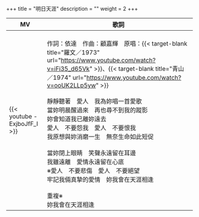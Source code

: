 +++
title = "明日天涯"
description = ""
weight = 2
+++

MV  | 歌詞  
--------------|-------
{{< youtube -ExjboJfF_I >}}|<br/>作詞：依達　作曲：顧嘉輝　原唱：{{< target-blank title="羅文／1973" url="https://www.youtube.com/watch?v=iFi35_d65Vk" >}}、{{< target-blank title="青山／1974" url="https://www.youtube.com/watch?v=ooUK2LLp5yw" >}}<br/><br/>靜靜聽著　愛人　我為妳唱一首愛歌<br/>當妳明晨醒過來　再也尋不到我的蹤影 <br/>妳會知道我已離妳遠去<br/>愛人　不要怨我　愛人　不要恨我 <br/>我原想與妳消磨一生　無奈生命如此短促<br/><br/>當妳閉上眼睛　笑聲永遠留在耳邊<br/>我雖遠離　愛情永遠留在心底<br/>※愛人　不要悲傷　愛人　不要絕望<br/>牢記我倆真摯的愛情　妳我會在天涯相逢<br/><br/>重複※<br/>妳我會在天涯相逢


